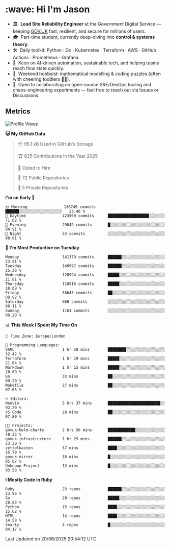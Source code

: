 <h1 align="left" id="jason-title">:wave: Hi I'm Jason</h1>

- 🏛️ &nbsp;**Lead Site Reliability Engineer** at the Government Digital Service — keeping [GOV.UK](https://www.gov.uk/) fast, resilient, and secure for millions of users.  
- 🎓 &nbsp;Part-time student, currently deep-diving into **control & systems theory**.  
- 🛠️ &nbsp;Daily toolkit: Python · Go · Kubernetes · Terraform · AWS · GitHub Actions · Prometheus · Grafana.  
- 🌱 &nbsp;Keen on AI-driven automation, sustainable tech, and helping teams reach flow state quickly.  
- 🧩 &nbsp;Weekend hobbyist: mathematical modelling & coding puzzles (often with cheering toddlers 👶👶). 
- 🤝 &nbsp;Open to collaborating on open-source SRE/DevOps tooling and chaos-engineering experiments — feel free to reach out via Issues or Discussions.


<h2>Metrics</h2>

<!--START_SECTION:waka-->
![Profile Views](http://img.shields.io/badge/Profile%20Views-0-blue)

**🐱 My GitHub Data** 

> 📦 65.1 kB Used in GitHub's Storage 
 > 
> 🏆 625 Contributions in the Year 2025
 > 
> 💼 Opted to Hire
 > 
> 📜 72 Public Repositories 
 > 
> 🔑 5 Private Repositories 
 > 
**I'm an Early 🐤** 

```text
🌞 Morning                138749 commits      ██████░░░░░░░░░░░░░░░░░░░   23.46 % 
🌆 Daytime                423509 commits      ██████████████████░░░░░░░   71.62 % 
🌃 Evening                29049 commits       █░░░░░░░░░░░░░░░░░░░░░░░░   04.91 % 
🌙 Night                  53 commits          ░░░░░░░░░░░░░░░░░░░░░░░░░   00.01 % 
```
📅 **I'm Most Productive on Tuesday** 

```text
Monday                   141379 commits      ██████░░░░░░░░░░░░░░░░░░░   23.91 % 
Tuesday                  149997 commits      ██████░░░░░░░░░░░░░░░░░░░   25.36 % 
Wednesday                128994 commits      █████░░░░░░░░░░░░░░░░░░░░   21.81 % 
Thursday                 110516 commits      █████░░░░░░░░░░░░░░░░░░░░   18.69 % 
Friday                   58645 commits       ██░░░░░░░░░░░░░░░░░░░░░░░   09.92 % 
Saturday                 668 commits         ░░░░░░░░░░░░░░░░░░░░░░░░░   00.11 % 
Sunday                   1161 commits        ░░░░░░░░░░░░░░░░░░░░░░░░░   00.20 % 
```


📊 **This Week I Spent My Time On** 

```text
🕑︎ Time Zone: Europe/London

💬 Programming Languages: 
YAML                     1 hr 58 mins        ████████░░░░░░░░░░░░░░░░░   32.42 % 
Terraform                1 hr 19 mins        █████░░░░░░░░░░░░░░░░░░░░   21.64 % 
Markdown                 1 hr 15 mins        █████░░░░░░░░░░░░░░░░░░░░   20.69 % 
Go                       33 mins             ██░░░░░░░░░░░░░░░░░░░░░░░   09.20 % 
Makefile                 27 mins             ██░░░░░░░░░░░░░░░░░░░░░░░   07.63 % 

🔥 Editors: 
Neovim                   5 hrs 37 mins       ███████████████████████░░   92.20 % 
VS Code                  28 mins             ██░░░░░░░░░░░░░░░░░░░░░░░   07.80 % 

🐱‍💻 Projects: 
govuk-helm-charts        2 hrs 56 mins       ████████████░░░░░░░░░░░░░   48.33 % 
govuk-infrastructure     1 hr 25 mins        ██████░░░░░░░░░░░░░░░░░░░   23.30 % 
zettelkasten             57 mins             ████░░░░░░░░░░░░░░░░░░░░░   15.70 % 
govuk-mirror             18 mins             █░░░░░░░░░░░░░░░░░░░░░░░░   05.07 % 
Unknown Project          13 mins             █░░░░░░░░░░░░░░░░░░░░░░░░   03.58 % 
```

**I Mostly Code in Ruby** 

```text
Ruby                     23 repos            ██████░░░░░░░░░░░░░░░░░░░   23.96 % 
Go                       20 repos            █████░░░░░░░░░░░░░░░░░░░░   20.83 % 
Python                   15 repos            ████░░░░░░░░░░░░░░░░░░░░░   15.62 % 
HTML                     14 repos            ████░░░░░░░░░░░░░░░░░░░░░   14.58 % 
Smarty                   4 repos             █░░░░░░░░░░░░░░░░░░░░░░░░   04.17 % 
```




 Last Updated on 20/06/2025 20:54:12 UTC
<!--END_SECTION:waka-->

<!-- links -->

[issues page]: https://github.com/jasonBirchall/jasonBirchall/issues "jasonBirchall/issues"
